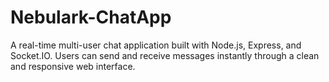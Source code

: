 # Nebulark-ChatApp
A real-time multi-user chat application built with Node.js, Express, and Socket.IO. Users can send and receive messages instantly through a clean and responsive web interface.
